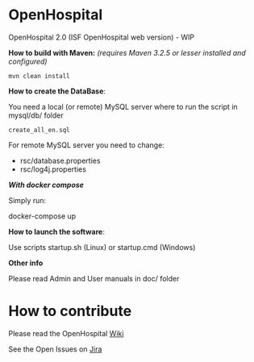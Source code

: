 # OpenHospital
OpenHospital 2.0 (ISF OpenHospital web version) - WIP

**How to build with Maven:**
_(requires Maven 3.2.5 or lesser installed and configured)_

    mvn clean install
    
**How to create the DataBase**:

You need a local (or remote) MySQL server where to run the script in mysql/db/ folder

	create_all_en.sql
	
For remote MySQL server you need to change:
- rsc/database.properties
- rsc/log4j.properties

***With docker compose***

Simply run:

docker-compose up 

**How to launch the software**:

Use scripts startup.sh (Linux) or startup.cmd (Windows)

**Other info**

Please read Admin and User manuals in doc/ folder

# How to contribute

Please read the OpenHospital [Wiki](https://openhospital.atlassian.net/wiki/display/OH/Contribution+Guidelines)

See the Open Issues on [Jira](https://openhospital.atlassian.net/issues/)
